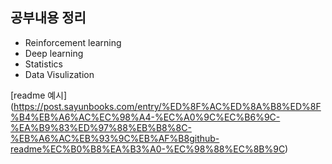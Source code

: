 ## 공부내용 정리 

+ Reinforcement learning
+ Deep learning
+ Statistics
+ Data Visulization 

[readme 예시] (https://post.sayunbooks.com/entry/%ED%8F%AC%ED%8A%B8%ED%8F%B4%EB%A6%AC%EC%98%A4-%EC%A0%9C%EC%B6%9C-%EA%B9%83%ED%97%88%EB%B8%8C-%EB%A6%AC%EB%93%9C%EB%AF%B8github-readme%EC%B0%B8%EA%B3%A0-%EC%98%88%EC%8B%9C)
